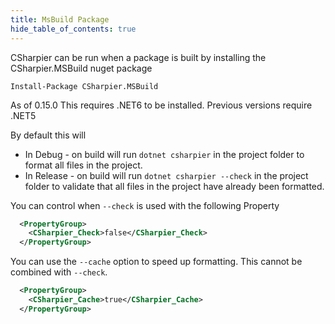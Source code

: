 ```yaml
---
title: MsBuild Package
hide_table_of_contents: true
---
```


CSharpier can be run when a package is built by installing the CSharpier.MSBuild nuget package
```console
Install-Package CSharpier.MSBuild
```

As of 0.15.0 This requires .NET6 to be installed. Previous versions require .NET5

By default this will 
- In Debug - on build will run `dotnet csharpier` in the project folder to format all files in the project.
- In Release - on build will run `dotnet csharpier --check` in the project folder to validate that all files in the project have already been formatted.

You can control when `--check` is used with the following Property
```xml
  <PropertyGroup>
    <CSharpier_Check>false</CSharpier_Check>
  </PropertyGroup>
```

You can use the `--cache` option to speed up formatting. This cannot be combined with `--check`.
```xml
  <PropertyGroup>
    <CSharpier_Cache>true</CSharpier_Cache>
  </PropertyGroup>
```